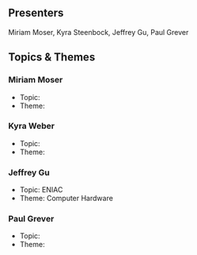 ## Presenters

Miriam Moser, Kyra Steenbock, Jeffrey Gu, Paul Grever

## Topics & Themes

### Miriam Moser

* Topic:
* Theme:

### Kyra Weber

* Topic:
* Theme:

### Jeffrey Gu

* Topic: ENIAC
* Theme: Computer Hardware 

### Paul Grever

* Topic:
* Theme:
